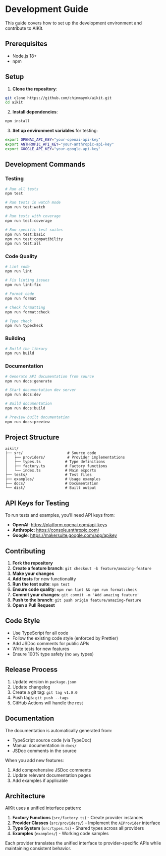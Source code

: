# Development Guide

This guide covers how to set up the development environment and contribute to AIKit.

## Prerequisites

- Node.js 18+
- npm

## Setup

1. **Clone the repository**:

```bash
git clone https://github.com/chinmaymk/aikit.git
cd aikit
```

2. **Install dependencies**:

```bash
npm install
```

3. **Set up environment variables** for testing:

```bash
export OPENAI_API_KEY="your-openai-api-key"
export ANTHROPIC_API_KEY="your-anthropic-api-key"
export GOOGLE_API_KEY="your-google-api-key"
```

## Development Commands

### Testing

```bash
# Run all tests
npm test

# Run tests in watch mode
npm run test:watch

# Run tests with coverage
npm run test:coverage

# Run specific test suites
npm run test:basic
npm run test:compatibility
npm run test:all
```

### Code Quality

```bash
# Lint code
npm run lint

# Fix linting issues
npm run lint:fix

# Format code
npm run format

# Check formatting
npm run format:check

# Type check
npm run typecheck
```

### Building

```bash
# Build the library
npm run build
```

### Documentation

```bash
# Generate API documentation from source
npm run docs:generate

# Start documentation dev server
npm run docs:dev

# Build documentation
npm run docs:build

# Preview built documentation
npm run docs:preview
```

## Project Structure

```
aikit/
├── src/                    # Source code
│   ├── providers/          # Provider implementations
│   ├── types.ts           # Type definitions
│   ├── factory.ts         # Factory functions
│   └── index.ts           # Main exports
├── tests/                 # Test files
├── examples/              # Usage examples
├── docs/                  # Documentation
└── dist/                  # Built output
```

## API Keys for Testing

To run tests and examples, you'll need API keys from:

- **OpenAI**: https://platform.openai.com/api-keys
- **Anthropic**: https://console.anthropic.com/
- **Google**: https://makersuite.google.com/app/apikey

## Contributing

1. **Fork the repository**
2. **Create a feature branch**: `git checkout -b feature/amazing-feature`
3. **Make your changes**
4. **Add tests** for new functionality
5. **Run the test suite**: `npm test`
6. **Ensure code quality**: `npm run lint && npm run format:check`
7. **Commit your changes**: `git commit -m 'Add amazing feature'`
8. **Push to the branch**: `git push origin feature/amazing-feature`
9. **Open a Pull Request**

## Code Style

- Use TypeScript for all code
- Follow the existing code style (enforced by Prettier)
- Add JSDoc comments for public APIs
- Write tests for new features
- Ensure 100% type safety (no `any` types)

## Release Process

1. Update version in `package.json`
2. Update changelog
3. Create a git tag: `git tag v1.0.0`
4. Push tags: `git push --tags`
5. GitHub Actions will handle the rest

## Documentation

The documentation is automatically generated from:

- TypeScript source code (via TypeDoc)
- Manual documentation in `docs/`
- JSDoc comments in the source

When you add new features:

1. Add comprehensive JSDoc comments
2. Update relevant documentation pages
3. Add examples if applicable

## Architecture

AIKit uses a unified interface pattern:

1. **Factory Functions** (`src/factory.ts`) - Create provider instances
2. **Provider Classes** (`src/providers/`) - Implement the `AIProvider` interface
3. **Type System** (`src/types.ts`) - Shared types across all providers
4. **Examples** (`examples/`) - Working code samples

Each provider translates the unified interface to provider-specific APIs while maintaining consistent behavior.
